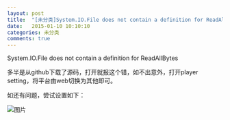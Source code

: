 ```yaml
---
layout: post
title:  "[未分类]System.IO.File does not contain a definition for ReadAllBytes"
date:   2015-01-10 10:10:10
categories: 未分类
comments: true
---
```


System.IO.File does not contain a definition for ReadAllBytes

多半是从github下载了源码，打开就报这个错，如不出意外，打开player setting，将平台由web切换为其他即可。

如还有问题，尝试设置如下：

![图片](http://owk5gjdrg.bkt.clouddn.com/0066github%E4%B8%8B%E8%BD%BD%E5%B7%A5%E7%A8%8B%E6%89%93%E5%BC%80%E6%8A%A5%E9%94%99.png)